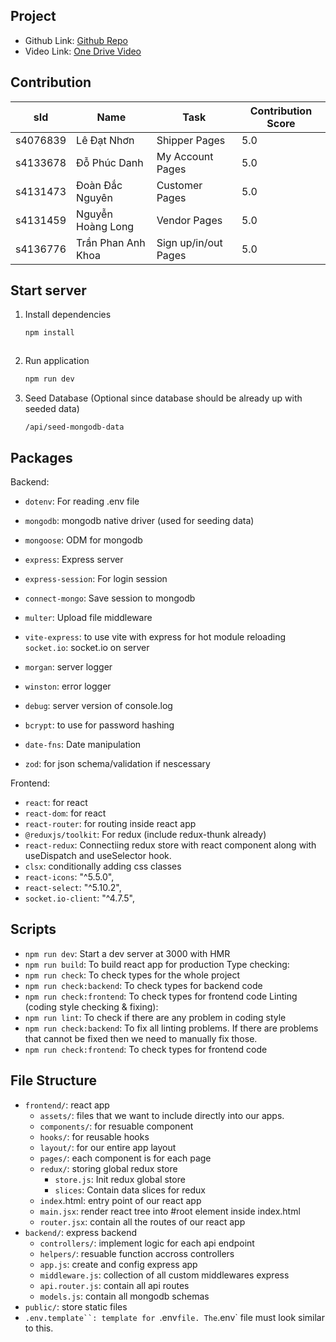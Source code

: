 <!--
# RMIT University Vietnam
# Course: COSC2769 - Full Stack Development
# Semester: 2025B
# Assessment: Assignment 02
# Author: Trần Phan Anh Khoa, Doàn Đắc Nguyên
# ID: s4136776
-->
## Project
- Github Link: [Github Repo](https://github.com/RMIT-Vietnam-Teaching/cosc2769-g8-project)
- Video Link: [One Drive Video]()

## Contribution

| sId | Name | Task | Contribution Score |
|---|---|---|---|
| s4076839 | Lê Đạt Nhơn | Shipper Pages | 5.0 |
| s4133678 | Đỗ Phúc Danh | My Account Pages | 5.0 |
| s4131473 | Đoàn Đắc Nguyên | Customer Pages | 5.0 |
| s4131459 | Nguyễn Hoàng Long | Vendor Pages | 5.0 |
| s4136776 | Trần Phan Anh Khoa | Sign up/in/out Pages | 5.0 |


## Start server
1. Install dependencies
	```bash
	npm install
	```
	```

2. Run application
	```bash
	npm run dev

3. Seed Database (Optional since database should be already up with seeded data)
	```url
	/api/seed-mongodb-data
	```

## Packages
Backend:
- `dotenv`: For reading .env file

- `mongodb`: mongodb native driver (used for seeding data)
- `mongoose`: ODM for mongodb

- `express`: Express server
- `express-session`: For login session
- `connect-mongo`: Save session to mongodb
- `multer`: Upload file middleware
- `vite-express`: to use vite with express for hot module reloading
`socket.io`: socket.io on server

- `morgan`: server logger
- `winston`: error logger
- `debug`: server version of console.log

- `bcrypt`: to use for password hashing
- `date-fns`: Date manipulation
- `zod`: for json schema/validation if nescessary

Frontend:
- `react`: for react
- `react-dom`: for react
- `react-router`: for routing inside react app
- `@reduxjs/toolkit`: For redux (include redux-thunk already)
- `react-redux`: Connectiing redux store with react component along with useDispatch and useSelector hook.
- `clsx`: conditionally adding css classes
- `react-icons`: "^5.5.0",
- `react-select`: "^5.10.2",
- `socket.io-client`: "^4.7.5",

## Scripts
- `npm run dev`: Start a dev server at 3000 with HMR
- `npm run build`: To build react app for production
Type checking:
- `npm run check`: To check types for the whole project
- `npm run check:backend`: To check types for backend code
- `npm run check:frontend`: To check types for frontend code
Linting (coding style checking & fixing):
- `npm run lint`: To check if there are any problem in coding style
- `npm run check:backend`: To fix all linting problems. If there are problems that cannot be fixed then we need to manually fix those.
- `npm run check:frontend`: To check types for frontend code

## File Structure
- `frontend/`: react app
	- `assets/`: files that we want to include directly into our apps.
	- `components/`: for resuable component
	- `hooks/`: for reusable hooks
	- `layout/`: for our entire app layout
	- `pages/`: each component is for each page
	- `redux/`: storing global redux store
		- `store.js`: Init redux global store
		- `slices`: Contain data slices for redux
	- `index`.html: entry point of our react app
	- `main.jsx`: render react tree into #root element inside index.html
	- `router.jsx`: contain all the routes of our react app
- `backend/`: express backend
	- `controllers/`: implement logic for each api endpoint
	- `helpers/`: resuable function accross controllers
	- `app.js`: create and config express app
	- `middleware.js`: collection of all custom middlewares express
	- `api.router.js`: contain all api routes
	- `models.js`: contain all mongodb schemas
- `public/`: store static files
- `.env.template``: template for `.env` file. The `.env` file must look similar to this.

